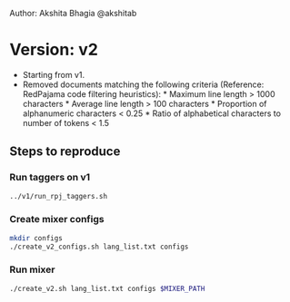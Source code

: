 Author: Akshita Bhagia @akshitab

# Version: v2

* Starting from v1.
* Removed documents matching the following criteria (Reference: RedPajama code filtering heuristics):
        * Maximum line length > 1000 characters
        * Average line length > 100 characters
        * Proportion of alphanumeric characters < 0.25
        * Ratio of alphabetical characters to number of tokens < 1.5


## Steps to reproduce


### Run taggers on v1

```bash
../v1/run_rpj_taggers.sh
```

### Create mixer configs

```bash
mkdir configs
./create_v2_configs.sh lang_list.txt configs
```

### Run mixer

```bash
./create_v2.sh lang_list.txt configs $MIXER_PATH
```

